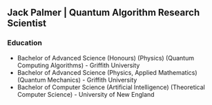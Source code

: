 ## Jack Palmer | Quantum Algorithm Research Scientist

### Education
- Bachelor of Advanced Science (Honours) (Physics) (Quantum Computing Algorithms) - Griffith University
- Bachelor of Advanced Science (Physics, Applied Mathematics) (Quantum Mechanics) - Griffith University
- Bachelor of Computer Science (Artificial Intelligence) (Theoretical Computer Science) - University of New England

